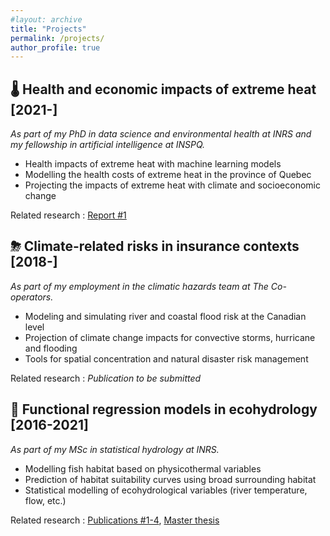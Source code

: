 ```yaml
---
#layout: archive
title: "Projects"
permalink: /projects/
author_profile: true
---
```


🌡 Health and economic impacts of extreme heat [2021-] 
-------------------

*As part of my PhD in data science and environmental health at INRS and my fellowship in artificial intelligence at INSPQ.*

- Health impacts of extreme heat with machine learning models
- Modelling the health costs of extreme heat in the province of Quebec
- Projecting the impacts of extreme heat with climate and socioeconomic change

Related research : [Report #1](https://jeremieboudreault.github.io/research/)


⛈ Climate-related risks in insurance contexts [2018-] 
-------------------

*As part of my employment in the climatic hazards team at The Co-operators.*

- Modeling and simulating river and coastal flood risk at the Canadian level
- Projection of climate change impacts for convective storms, hurricane and flooding
- Tools for spatial concentration and natural disaster risk management

Related research : *Publication to be submitted*


🌊 Functional regression models in ecohydrology [2016-2021] 
------------------ 

*As part of my MSc in statistical hydrology at INRS.*

- Modelling fish habitat based on physicothermal variables
- Prediction of habitat suitability curves using broad surrounding habitat 
- Statistical modelling of ecohydrological variables (river temperature, flow, etc.)

Related research : [Publications #1-4](https://jeremieboudreault.github.io/research/), [Master thesis](https://jeremieboudreault.github.io/research/)